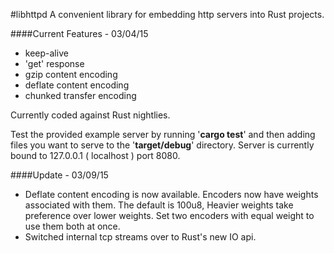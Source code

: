 #libhttpd
A convenient library for embedding http servers into Rust projects.

####Current Features - 03/04/15
* keep-alive
* 'get' response
* gzip content encoding
* deflate content encoding
* chunked transfer encoding


Currently coded against Rust nightlies. 

Test the provided example server by running '**cargo test**' and then adding files you want to serve to the '**target/debug**' directory.  Server is currently bound to 127.0.0.1 ( localhost ) port 8080.



####Update - 03/09/15
* Deflate content encoding is now available.  Encoders now have weights associated with them.  The default is 100u8, Heavier weights take preference over lower weights.  Set two encoders with equal weight to use them both at once.
* Switched internal tcp streams over to Rust's new IO api.